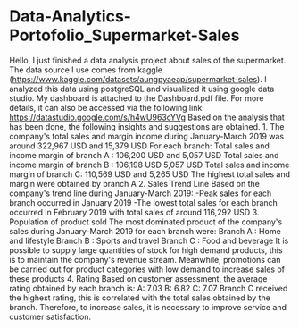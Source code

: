 # Data-Analytics-Portofolio_Supermarket-Sales
Hello, I just finished a data analysis project about sales of the supermarket. The data source I use comes from kaggle (https://www.kaggle.com/datasets/aungpyaeap/supermarket-sales). I analyzed this data using postgreSQL and visualized it using google data studio. My dashboard is attached to the Dashboard.pdf file. For more details, it can also be accessed via the following link: https://datastudio.google.com/s/h4wU963cYVg  Based on the analysis that has been done, the following insights and suggestions are obtained. 1. The company's total sales and margin income during January-March 2019 was around 322,967 USD and 15,379 USD For each branch: Total sales and income margin of branch A : 106,200 USD and 5,057 USD Total sales and income margin of branch B : 106,198 USD 5,057 USD Total sales and income margin of branch C: 110,569 USD and 5,265 USD The highest total sales and margin were obtained by branch A  2. Sales Trend Line Based on the company's trend line during January-March 2019: -Peak sales for each branch occurred in January 2019 -The lowest total sales for each branch occurred in February 2019 with total sales of around 116,292 USD  3. Population of product sold The most dominated product of the company's sales during January-March 2019 for each branch were: Branch A : Home and lifestyle Branch B : Sports and travel Branch C : Food and beverage It is possible to supply large quantities of stock for high demand products, this is to maintain the company's revenue stream. Meanwhile, promotions can be carried out for product categories with low demand to increase sales of these products  4. Rating Based on customer assessment, the average rating obtained by each branch is: A: 7.03 B: 6.82 C: 7.07 Branch C received the highest rating, this is correlated with the total sales obtained by the branch. Therefore, to increase sales, it is necessary to improve service and customer satisfaction.
